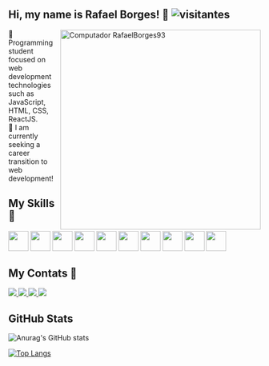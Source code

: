 ## Hi, my name is Rafael Borges! 👋 ![visitantes](https://visitor-badge.laobi.icu/badge?page_id=RafaelBorges93)
  
 <img src="https://user-images.githubusercontent.com/88861319/154737964-982ccf17-5102-4318-a2f6-c0fa322fba8a.png" width="400" align="right" alt="Computador RafaelBorges93">

 💬 Programming student focused on web development technologies such as JavaScript, HTML, CSS, ReactJS. </br>
 🎯 I am currently seeking a career transition to web development! </br>
  </p>

## My Skills 🚀
<div style="display: inline-block" >
  <img height="40" src="https://cdn.jsdelivr.net/gh/devicons/devicon/icons/javascript/javascript-plain.svg" /> 
  <img height="40" src="https://cdn.jsdelivr.net/gh/devicons/devicon/icons/typescript/typescript-plain.svg" />
  <img height="40" src="https://cdn.jsdelivr.net/gh/devicons/devicon/icons/react/react-original-wordmark.svg" />
  <img height="40" src="https://cdn.jsdelivr.net/gh/devicons/devicon/icons/nextjs/nextjs-original-wordmark.svg" />
  <img height="40" src="https://cdn.jsdelivr.net/gh/devicons/devicon/icons/html5/html5-plain-wordmark.svg" />
  <img height="40" src="https://cdn.jsdelivr.net/gh/devicons/devicon/icons/css3/css3-plain-wordmark.svg" />
  <img height="40" src="https://cdn.jsdelivr.net/gh/devicons/devicon/icons/sass/sass-original.svg" />
  <img height="40" src="https://cdn.jsdelivr.net/gh/devicons/devicon/icons/git/git-plain-wordmark.svg" />
  <img height="40" src="https://cdn.jsdelivr.net/gh/devicons/devicon/icons/babel/babel-plain.svg" />
  <img height="40" src="https://cdn.jsdelivr.net/gh/devicons/devicon/icons/webpack/webpack-plain-wordmark.svg" />
</div>

## My Contats 📱

<p align="left">
  <a href="https://www.facebook.com/rafael.dealmeidaborges">
    <img src="https://img.shields.io/badge/Facebook-1877F2?style=for-the-badge&logo=facebook&logoColor=white" />
  </a>
  <a href="https://www.instagram.com/rafaelborges.93/">
    <img src="https://img.shields.io/badge/Instagram-E4405F?style=for-the-badge&logo=instagram&logoColor=white" />
  </a>
  <a href="https://www.linkedin.com/in/rafael-borges-30ab4321a/">
    <img src="https://img.shields.io/badge/LinkedIn-0077B5?style=for-the-badge&logo=linkedin&logoColor=white" />
  </a>
  <a href="https://discord.com/channels/RafaelBorges93#3692">
    <img src="https://img.shields.io/badge/Discord-7289DA?style=for-the-badge&logo=discord&logoColor=white" />
  </a>
</p>

## GitHub Stats

![Anurag's GitHub stats](https://github-readme-stats.vercel.app/api?username=RafaelBorges93&hide=contribs,prs)

[![Top Langs](https://github-readme-stats.vercel.app/api/top-langs/?username=RafaelBorges93&layout=compact)](https://github.com/anuraghazra/github-readme-stats)
